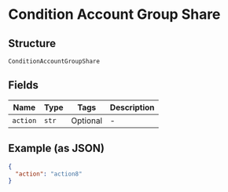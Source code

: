 
# Condition Account Group Share

## Structure

`ConditionAccountGroupShare`

## Fields

| Name | Type | Tags | Description |
|  --- | --- | --- | --- |
| `action` | `str` | Optional | - |

## Example (as JSON)

```json
{
  "action": "action8"
}
```

